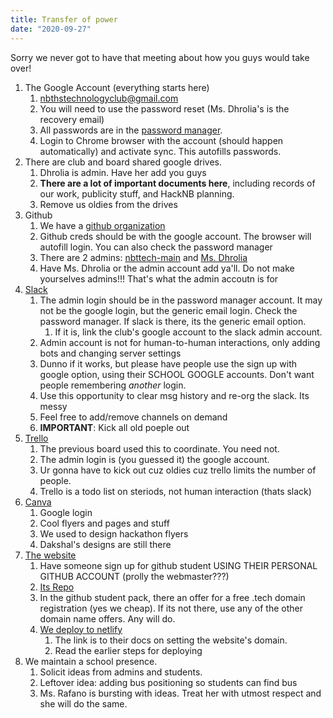 ```yaml
---
title: Transfer of power
date: "2020-09-27"
---
```


Sorry we never got to have that meeting about how you guys would take over!

1. The Google Account (everything starts here)
    1. nbthstechnologyclub@gmail.com
    2. You will need to use the password reset (Ms. Dhrolia's is the recovery email)
    3. All passwords are in the [password manager](https://passwords.google.com).
    4. Login to Chrome browser with the account (should happen automatically) and activate sync. This autofills passwords.
2. There are club and board shared google drives.
    1. Dhrolia is admin. Have her add you guys
    2. **There are a lot of important documents here**, including records of our work, publicity stuff, and HackNB planning.
    3. Remove us oldies from the drives
3. Github
    1. We have a [github organization](https://github.com/nbttech)
    2. Github creds should be with the google account. The browser will autofill login. You can also check the password manager
    3. There are 2 admins: [nbttech-main](https://github.com/nbttech-main) and [Ms. Dhrolia](https://github.com/Insiyadhrolia)
    4. Have Ms. Dhrolia or the admin account add ya'll. Do not make yourselves admins!!! That's what the admin accoutn is for
4. [Slack](https://nbthstechclub.slack.com/)
    1. The admin login should be in the password manager account. It may not be the google login, but the generic email login. Check the password manager. If slack is there, its the generic email option.
        1. If it is, link the club's google account to the slack admin account.
    2. Admin account is not for human-to-human interactions, only adding bots and changing server settings
    3. Dunno if it works, but please have people use the sign up with google option, using their SCHOOL GOOGLE accounts. Don't want people remembering *another* login.
    4. Use this opportunity to clear msg history and re-org the slack. Its messy
    5. Feel free to add/remove channels on demand
    6. **IMPORTANT**: Kick all old poeple out
5. [Trello](https://trello.com/)
    1. The previous board used this to coordinate. You need not.
    2. The admin login is (you guessed it) the google account.
    3. Ur gonna have to kick out cuz oldies cuz trello limits the number of people.
    4. Trello is a todo list on steriods, not human interaction (thats slack)
6. [Canva](https://www.canva.com/)
    1. Google login
    2. Cool flyers and pages and stuff
    3. We used to design hackathon flyers
    4. Dakshal's designs are still there
7. [The website](https://nbths.tech/)
    1. Have someone sign up for github student USING THEIR PERSONAL GITHUB ACCOUNT (prolly the webmaster???)
    2. [Its Repo](https://github.com/nbttech/tech-club-website)
    3. In the github student pack, there an offer for a free .tech domain registration (yes we cheap). If its not there, use any of the other domain name offers. Any will do.
    4. [We deploy to netlify](https://docs.netlify.com/domains-https/custom-domains/#definitions)
        1. The link is to their docs on setting the website's domain.
        2. Read the earlier steps for deploying
8. We maintain a school presence.
    1. Solicit ideas from admins and students.
    2. Leftover idea: adding bus positioning so students can find bus
    3. Ms. Rafano is bursting with ideas. Treat her with utmost respect and she will do the same.
